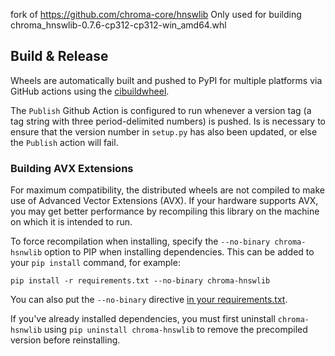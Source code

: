 fork of https://github.com/chroma-core/hnswlib
Only used for building chroma_hnswlib-0.7.6-cp312-cp312-win_amd64.whl

## Build & Release

Wheels are automatically built and pushed to PyPI for multiple
platforms via GitHub actions using the
[cibuildwheel](https://github.com/pypa/cibuildwheel).

The `Publish` Github Action is configured to run whenever a version
tag (a tag string with three period-delimited numbers) is pushed. Is
is necessary to ensure that the version number in `setup.py` has also
been updated, or else the `Publish` action will fail.

### Building AVX Extensions

For maximum compatibility, the distributed wheels are not compiled to
make use of Advanced Vector Extensions (AVX). If your hardware
supports AVX, you may get better performance by recompiling this
library on the machine on which it is intended to run.

To force recompilation when installing, specify the `--no-binary
chroma-hsnwlib` option to PIP when installing dependencies. This can
be added to your `pip install` command, for example:

```
pip install -r requirements.txt --no-binary chroma-hnswlib
```

You can also put the `--no-binary` directive [in your requirements.txt](https://pip.pypa.io/en/stable/cli/pip_install/#install-no-binary).

If you've already installed dependencies, you must first uninstall
`chroma-hsnwlib` using `pip uninstall chroma-hnswlib` to remove the
precompiled version before reinstalling.
